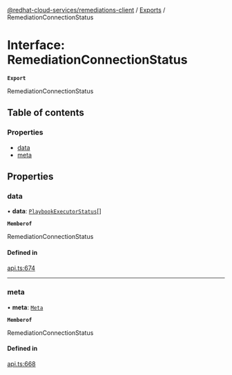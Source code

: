 [@redhat-cloud-services/remediations-client](../README.md) / [Exports](../modules.md) / RemediationConnectionStatus

# Interface: RemediationConnectionStatus

**`Export`**

RemediationConnectionStatus

## Table of contents

### Properties

- [data](RemediationConnectionStatus.md#data)
- [meta](RemediationConnectionStatus.md#meta)

## Properties

### data

• **data**: [`PlaybookExecutorStatus`](PlaybookExecutorStatus.md)[]

**`Memberof`**

RemediationConnectionStatus

#### Defined in

[api.ts:674](https://github.com/RedHatInsights/javascript-clients/blob/main/packages/remediations/api.ts#L674)

___

### meta

• **meta**: [`Meta`](Meta.md)

**`Memberof`**

RemediationConnectionStatus

#### Defined in

[api.ts:668](https://github.com/RedHatInsights/javascript-clients/blob/main/packages/remediations/api.ts#L668)

